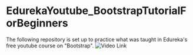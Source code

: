 # EdurekaYoutube_BootstrapTutorialForBeginners
The following repository is set up to practice what was taught in Edureka's free youtube course on "Bootstrap".  ![Video Link](https://www.youtube.com/watch?v=7enqsp-sveo)
